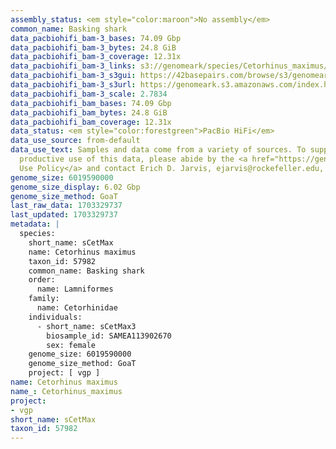```yaml
---
assembly_status: <em style="color:maroon">No assembly</em>
common_name: Basking shark
data_pacbiohifi_bam-3_bases: 74.09 Gbp
data_pacbiohifi_bam-3_bytes: 24.8 GiB
data_pacbiohifi_bam-3_coverage: 12.31x
data_pacbiohifi_bam-3_links: s3://genomeark/species/Cetorhinus_maximus/sCetMax3/genomic_data/pacbio_hifi/<br>
data_pacbiohifi_bam-3_s3gui: https://42basepairs.com/browse/s3/genomeark/species/Cetorhinus_maximus/sCetMax3/genomic_data/pacbio_hifi/
data_pacbiohifi_bam-3_s3url: https://genomeark.s3.amazonaws.com/index.html?prefix=species/Cetorhinus_maximus/sCetMax3/genomic_data/pacbio_hifi/
data_pacbiohifi_bam-3_scale: 2.7834
data_pacbiohifi_bam_bases: 74.09 Gbp
data_pacbiohifi_bam_bytes: 24.8 GiB
data_pacbiohifi_bam_coverage: 12.31x
data_status: <em style="color:forestgreen">PacBio HiFi</em>
data_use_source: from-default
data_use_text: Samples and data come from a variety of sources. To support fair and
  productive use of this data, please abide by the <a href="https://genome10k.soe.ucsc.edu/data-use-policies/">Data
  Use Policy</a> and contact Erich D. Jarvis, ejarvis@rockefeller.edu, with any questions.
genome_size: 6019590000
genome_size_display: 6.02 Gbp
genome_size_method: GoaT
last_raw_data: 1703329737
last_updated: 1703329737
metadata: |
  species:
    short_name: sCetMax
    name: Cetorhinus maximus
    taxon_id: 57982
    common_name: Basking shark
    order:
      name: Lamniformes
    family:
      name: Cetorhinidae
    individuals:
      - short_name: sCetMax3
        biosample_id: SAMEA113902670
        sex: female
    genome_size: 6019590000
    genome_size_method: GoaT
    project: [ vgp ]
name: Cetorhinus maximus
name_: Cetorhinus_maximus
project:
- vgp
short_name: sCetMax
taxon_id: 57982
---
```

